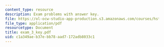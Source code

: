 ```yaml
---
content_type: resource
description: Exam problems with answer key.
file: https://ol-ocw-studio-app-production.s3.amazonaws.com/courses/hst-131-introduction-to-neuroscience-fall-2005/c1a349aeb37ebb78aad7172adb8033c1_exam_3_key.pdf
file_type: application/pdf
resourcetype: Document
title: exam_3_key.pdf
uid: c1a349ae-b37e-bb78-aad7-172adb8033c1
---
```

